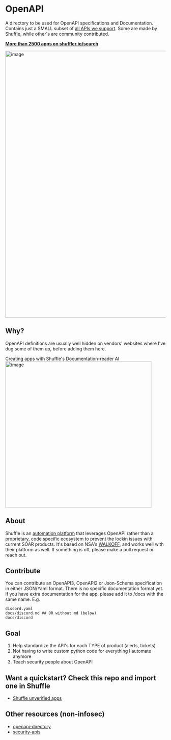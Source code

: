 # OpenAPI
A directory to be used for OpenAPI specifications and Documentation. Contains just a SMALL subset of [all APIs we support](https://shuffler.io/search). Some are made by Shuffle, while other's are community contributed.

**[More than 2500 apps on shuffler.io/search](https://shuffler.io/search)**

<img width="837" alt="image" src="https://github.com/Shuffle/openapi-apps/assets/5719530/b7338d51-35bc-4f76-8daf-5d7b44c5ce17">

## Why?
OpenAPI definitions are usually well hidden on vendors' websites where I've dug some of them up, before adding them here.

Creating apps with Shuffle's Documentation-reader AI
<img width="459" alt="image" src="https://github.com/user-attachments/assets/f0b92c40-486a-4222-80bb-93f2f2f948f1">

## About
Shuffle is an [automation platform](https://shuffler.io) that leverages OpenAPI rather than a proprietary, code specific ecosystem to prevent the lockin issues with current SOAR products. It's based on NSA's [WALKOFF](https://github.com/nsacyber/walkoff), and works well with their platform as well. If something is off, please make a pull request or reach out.

## Contribute
You can contribute an OpenAPI3, OpenAPI2 or Json-Schema specification in either JSON/Yaml format. There is no specific documentation format yet. If you have extra documentation for the app, please add it to /docs with the same name. E.g.
```
discord.yaml
docs/discord.md ## OR without md (below)
docs/discord
```

## Goal
1. Help standardize the API's for each TYPE of product (alerts, tickets)
2. Not having to write custom python code for everything I automate anymore
3. Teach security people about OpenAPI

## Want a quickstart? Check this repo and import one in Shuffle
* [Shuffle unverified apps](https://github.com/frikky/security-openapi-unverified)

## Other resources (non-infosec)
* [openapi-directory](https://opencollective.com/openapi-directory)
* [security-apis](https://github.com/deralexxx/security-apis)
